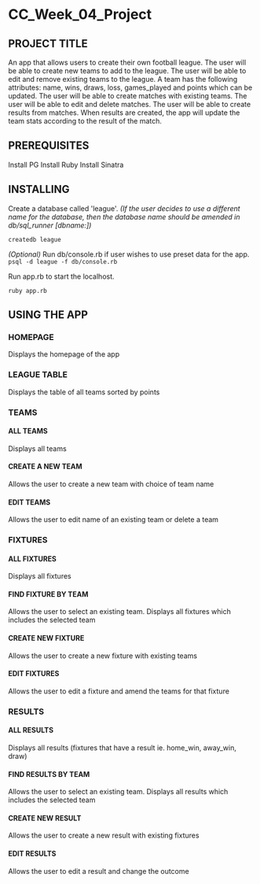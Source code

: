 # CC_Week_04_Project

## PROJECT TITLE

An app that allows users to create their own football league.
The user will be able to create new teams to add to the league.
The user will be able to edit and remove existing teams to the league.
A team has the following attributes: name, wins, draws, loss, games_played and
points which can be updated.
The user will be able to create matches with existing teams.
The user will be able to edit and delete matches.
The user will be able to create results from matches. When results are
created, the app will update the team stats according to the result of the
match.

## PREREQUISITES

Install PG
Install Ruby
Install Sinatra

## INSTALLING

Create a database called 'league'. *(If the user decides to use a different name
for the database, then the database name should be amended in db/sql_runner
[dbname:])*

`createdb league`

*(Optional)* Run db/console.rb if user wishes to use preset data for the app.
`psql -d league -f db/console.rb`

Run app.rb to start the localhost.

`ruby app.rb`

## USING THE APP

### HOMEPAGE

Displays the homepage of the app

### LEAGUE TABLE

Displays the table of all teams sorted by points

### TEAMS

#### ALL TEAMS
Displays all teams

#### CREATE A NEW TEAM
Allows the user to create a new team with choice of team name

#### EDIT TEAMS
Allows the user to edit name of an existing team or delete a team

### FIXTURES

#### ALL FIXTURES
Displays all fixtures

#### FIND FIXTURE BY TEAM
Allows the user to select an existing team. Displays all fixtures which includes
the selected team

#### CREATE NEW FIXTURE
Allows the user to create a new fixture with existing teams

#### EDIT FIXTURES
Allows the user to edit a fixture and amend the teams for that fixture

### RESULTS

#### ALL RESULTS
Displays all results (fixtures that have a result ie. home_win, away_win, draw)

#### FIND RESULTS BY TEAM
Allows the user to select an existing team. Displays all results which includes
the selected team

#### CREATE NEW RESULT
Allows the user to create a new result with existing fixtures

#### EDIT RESULTS
Allows the user to edit a result and change the outcome
